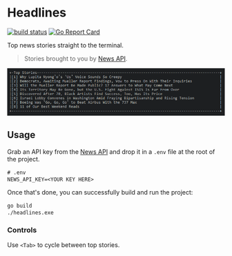 # Headlines

[![build status](https://img.shields.io/travis/mgmarlow/headlines.svg)](https://travis-ci.org/mgmarlow/headlines)
[![Go Report Card](https://goreportcard.com/badge/github.com/mgmarlow/headlines)](https://goreportcard.com/report/github.com/mgmarlow/headlines)

Top news stories straight to the terminal.

> Stories brought to you by [News API](https://newsapi.org/).

![Example](./_assets/example.png)

## Usage

Grab an API key from the [News API](https://newsapi.org/) and drop it
in a `.env` file at the root of the project.

```
# .env
NEWS_API_KEY=<YOUR KEY HERE>
```

Once that's done, you can successfully build and run the project:

```
go build
./headlines.exe
```

### Controls

Use `<Tab>` to cycle between top stories.
